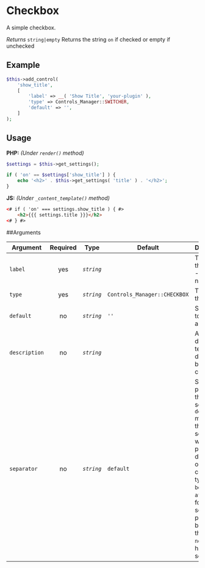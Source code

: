 # Checkbox
A simple checkbox.

*Returns* `string|empty` Returns the string `on` if checked or empty if unchecked

## Example

```php
$this->add_control(
	'show_title',
	[
		'label' => __( 'Show Title', 'your-plugin' ),
		'type' => Controls_Manager::SWITCHER,
		'default' => '',
	]
);
```

## Usage

**PHP:** *(Under `render()` method)*
```php
$settings = $this->get_settings();

if ( 'on' == $settings['show_title'] ) {
    echo '<h2>' . $this->get_settings( 'title' ) . '</h2>';
}
```

**JS:** *(Under `_content_template()` method)*
```html
<# if ( 'on' === settings.show_title ) { #>
    <h2>{{{ settings.title }}}</h2>
<# } #>
```

##Arguments

Argument       | Required   | Type         | Default                      | Description
------------   | :--------: | :------:     | ---------------------------  | ---------------------------------------------
`label`        | yes        | *`string`*   |                              | The label of the control - displayed next to it
`type`         | yes        | *`string`*   | `Controls_Manager::CHECKBOX` | The type of the control
`default`      | no         | *`string`*   | `''`                         | Set default to `on` to set as checked
`description`  | no         | *`string`*   |                              | A description text to display below the control
`separator`    | no         | *`string`*   | `default`                    | Set the position of the control separator. `default` means that the separator will be posited depending on the control type. `before` or `after` will force the separator position before/after the control. `none` will hide the separator